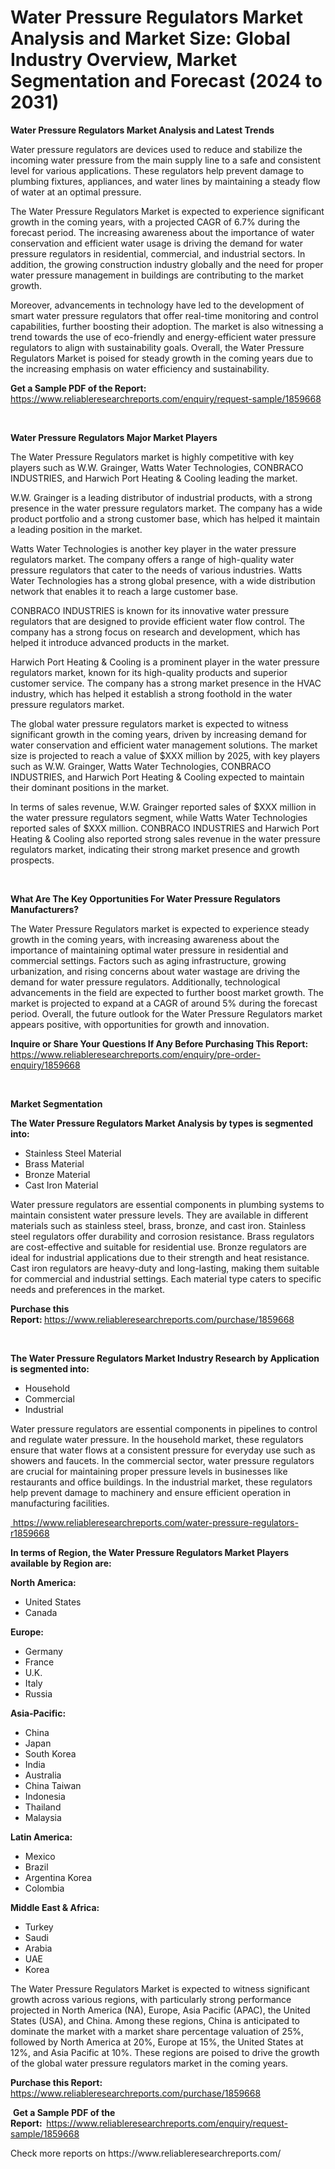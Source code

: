 <p><h1>Water Pressure Regulators Market Analysis and Market Size: Global Industry Overview, Market Segmentation and Forecast (2024 to 2031)</h1></p><p><strong>Water Pressure Regulators Market Analysis and Latest Trends</strong></p>
<p><p>Water pressure regulators are devices used to reduce and stabilize the incoming water pressure from the main supply line to a safe and consistent level for various applications. These regulators help prevent damage to plumbing fixtures, appliances, and water lines by maintaining a steady flow of water at an optimal pressure.</p><p>The Water Pressure Regulators Market is expected to experience significant growth in the coming years, with a projected CAGR of 6.7% during the forecast period. The increasing awareness about the importance of water conservation and efficient water usage is driving the demand for water pressure regulators in residential, commercial, and industrial sectors. In addition, the growing construction industry globally and the need for proper water pressure management in buildings are contributing to the market growth.</p><p>Moreover, advancements in technology have led to the development of smart water pressure regulators that offer real-time monitoring and control capabilities, further boosting their adoption. The market is also witnessing a trend towards the use of eco-friendly and energy-efficient water pressure regulators to align with sustainability goals. Overall, the Water Pressure Regulators Market is poised for steady growth in the coming years due to the increasing emphasis on water efficiency and sustainability.</p></p>
<p><strong>Get a Sample PDF of the Report:&nbsp;</strong> <a href="https://www.reliableresearchreports.com/enquiry/request-sample/1859668">https://www.reliableresearchreports.com/enquiry/request-sample/1859668</a></p>
<p>&nbsp;</p>
<p><strong>Water Pressure Regulators Major Market Players</strong></p>
<p><p>The Water Pressure Regulators market is highly competitive with key players such as W.W. Grainger, Watts Water Technologies, CONBRACO INDUSTRIES, and Harwich Port Heating & Cooling leading the market. </p><p>W.W. Grainger is a leading distributor of industrial products, with a strong presence in the water pressure regulators market. The company has a wide product portfolio and a strong customer base, which has helped it maintain a leading position in the market.</p><p>Watts Water Technologies is another key player in the water pressure regulators market. The company offers a range of high-quality water pressure regulators that cater to the needs of various industries. Watts Water Technologies has a strong global presence, with a wide distribution network that enables it to reach a large customer base.</p><p>CONBRACO INDUSTRIES is known for its innovative water pressure regulators that are designed to provide efficient water flow control. The company has a strong focus on research and development, which has helped it introduce advanced products in the market.</p><p>Harwich Port Heating & Cooling is a prominent player in the water pressure regulators market, known for its high-quality products and superior customer service. The company has a strong market presence in the HVAC industry, which has helped it establish a strong foothold in the water pressure regulators market.</p><p>The global water pressure regulators market is expected to witness significant growth in the coming years, driven by increasing demand for water conservation and efficient water management solutions. The market size is projected to reach a value of $XXX million by 2025, with key players such as W.W. Grainger, Watts Water Technologies, CONBRACO INDUSTRIES, and Harwich Port Heating & Cooling expected to maintain their dominant positions in the market.</p><p>In terms of sales revenue, W.W. Grainger reported sales of $XXX million in the water pressure regulators segment, while Watts Water Technologies reported sales of $XXX million. CONBRACO INDUSTRIES and Harwich Port Heating & Cooling also reported strong sales revenue in the water pressure regulators market, indicating their strong market presence and growth prospects.</p></p>
<p>&nbsp;</p>
<p><strong>What Are The Key Opportunities For Water Pressure Regulators Manufacturers?</strong></p>
<p><p>The Water Pressure Regulators market is expected to experience steady growth in the coming years, with increasing awareness about the importance of maintaining optimal water pressure in residential and commercial settings. Factors such as aging infrastructure, growing urbanization, and rising concerns about water wastage are driving the demand for water pressure regulators. Additionally, technological advancements in the field are expected to further boost market growth. The market is projected to expand at a CAGR of around 5% during the forecast period. Overall, the future outlook for the Water Pressure Regulators market appears positive, with opportunities for growth and innovation.</p></p>
<p><strong>Inquire or Share Your Questions If Any Before Purchasing This Report:</strong> <a href="https://www.reliableresearchreports.com/enquiry/pre-order-enquiry/1859668">https://www.reliableresearchreports.com/enquiry/pre-order-enquiry/1859668</a></p>
<p>&nbsp;</p>
<p><strong>Market Segmentation</strong></p>
<p><strong>The Water Pressure Regulators Market Analysis by types is segmented into:</strong></p>
<p><ul><li>Stainless Steel Material</li><li>Brass Material</li><li>Bronze Material</li><li>Cast Iron Material</li></ul></p>
<p><p>Water pressure regulators are essential components in plumbing systems to maintain consistent water pressure levels. They are available in different materials such as stainless steel, brass, bronze, and cast iron. Stainless steel regulators offer durability and corrosion resistance. Brass regulators are cost-effective and suitable for residential use. Bronze regulators are ideal for industrial applications due to their strength and heat resistance. Cast iron regulators are heavy-duty and long-lasting, making them suitable for commercial and industrial settings. Each material type caters to specific needs and preferences in the market.</p></p>
<p><strong>Purchase this Report:&nbsp;</strong><a href="https://www.reliableresearchreports.com/purchase/1859668">https://www.reliableresearchreports.com/purchase/1859668</a></p>
<p>&nbsp;</p>
<p><strong>The Water Pressure Regulators Market Industry Research by Application is segmented into:</strong></p>
<p><ul><li>Household</li><li>Commercial</li><li>Industrial</li></ul></p>
<p><p>Water pressure regulators are essential components in pipelines to control and regulate water pressure. In the household market, these regulators ensure that water flows at a consistent pressure for everyday use such as showers and faucets. In the commercial sector, water pressure regulators are crucial for maintaining proper pressure levels in businesses like restaurants and office buildings. In the industrial market, these regulators help prevent damage to machinery and ensure efficient operation in manufacturing facilities.</p></p>
<p><a href="https://www.reliableresearchreports.com/water-pressure-regulators-r1859668">&nbsp;https://www.reliableresearchreports.com/water-pressure-regulators-r1859668</a></p>
<p><strong>In terms of Region, the Water Pressure Regulators Market Players available by Region are:</strong></p>
<p>
    <p> <strong> North America: </strong>
        <ul>
            <li>United States</li>
            <li>Canada</li>
        </ul>
        </p> 
    <p> <strong> Europe: </strong>
        <ul>
            <li>Germany</li>
            <li>France</li>
            <li>U.K.</li>
            <li>Italy</li>
            <li>Russia</li>
        </ul>
        </p> 
    <p> <strong> Asia-Pacific: </strong>
        <ul>
            <li>China</li>
            <li>Japan</li>
            <li>South Korea</li>
            <li>India</li>
            <li>Australia</li>
            <li>China Taiwan</li>
            <li>Indonesia</li>
            <li>Thailand</li>
            <li>Malaysia</li>
        </ul>
        </p> 
    <p> <strong> Latin America: </strong>
        <ul>
            <li>Mexico</li>
            <li>Brazil</li>
            <li>Argentina Korea</li>
            <li>Colombia</li>
        </ul>
        </p> 
    <p> <strong> Middle East & Africa: </strong>
        <ul>
            <li>Turkey</li>
            <li>Saudi</li>
            <li>Arabia</li>
            <li>UAE</li>
            <li>Korea</li>
        </ul>
    </p>
    </p>
<p><p>The Water Pressure Regulators Market is expected to witness significant growth across various regions, with particularly strong performance projected in North America (NA), Europe, Asia Pacific (APAC), the United States (USA), and China. Among these regions, China is anticipated to dominate the market with a market share percentage valuation of 25%, followed by North America at 20%, Europe at 15%, the United States at 12%, and Asia Pacific at 10%. These regions are poised to drive the growth of the global water pressure regulators market in the coming years.</p></p>
<p><strong>Purchase this Report: </strong><a href="https://www.reliableresearchreports.com/purchase/1859668">https://www.reliableresearchreports.com/purchase/1859668</a></p>
<p>&nbsp;<strong>Get a Sample PDF of the Report:&nbsp;&nbsp;</strong><a href="https://www.reliableresearchreports.com/enquiry/request-sample/1859668">https://www.reliableresearchreports.com/enquiry/request-sample/1859668</a></p>
<p><strong></strong></p>
<p>Check more reports on https://www.reliableresearchreports.com/</p>